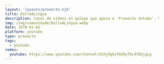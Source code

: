 ```yaml
---
layout: 'layouts/proxecto.njk'
title: DalleALingua
description: Canal de vídeos en galego que apoia o 'Proxecto Xutube'. Vivamos e falemos como galegos, agora tamén na rede!
img: /img/comunidade/DalleALingua.webp
date: 1970-01-01
platform: youtube
type: proxecto
tags:
  - youtube
redes:
  youtube: https://www.youtube.com/channel/UCHjOgGzfO29yTbL4TDXjgLg
---
```

